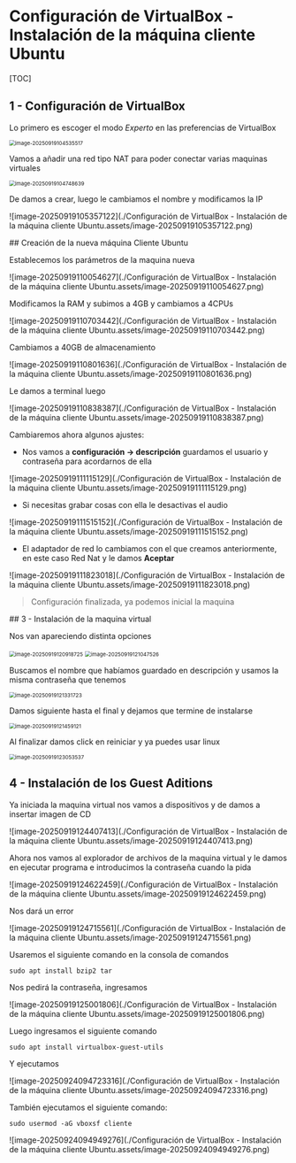 # Configuración de VirtualBox - Instalación de la máquina cliente Ubuntu 

[TOC]

## 1 - Configuración de VirtualBox

Lo primero es escoger el modo _Experto_ en las preferencias de VirtualBox

<img src="./Configuración de VirtualBox - Instalación de la máquina cliente Ubuntu.assets/image-20250919104535517.png" alt="image-20250919104535517" style="zoom:67%;" />

Vamos a añadir una red tipo NAT para poder conectar varias maquinas virtuales

<img src="./Configuración de VirtualBox - Instalación de la máquina cliente Ubuntu.assets/image-20250919104748639.png" alt="image-20250919104748639" style="zoom:67%;" />

De damos a crear, luego le cambiamos el nombre y modificamos la IP

![image-20250919105357122](./Configuración de VirtualBox - Instalación de la máquina cliente Ubuntu.assets/image-20250919105357122.png)

<div style="page-break-after: always;"></div>
## Creación de la nueva máquina Cliente Ubuntu

Establecemos los parámetros de la maquina nueva

![image-20250919110054627](./Configuración de VirtualBox - Instalación de la máquina cliente Ubuntu.assets/image-20250919110054627.png)

Modificamos la RAM y subimos a 4GB y cambiamos a 4CPUs

![image-20250919110703442](./Configuración de VirtualBox - Instalación de la máquina cliente Ubuntu.assets/image-20250919110703442.png)

Cambiamos a 40GB de almacenamiento

![image-20250919110801636](./Configuración de VirtualBox - Instalación de la máquina cliente Ubuntu.assets/image-20250919110801636.png)

Le damos a terminal luego

![image-20250919110838387](./Configuración de VirtualBox - Instalación de la máquina cliente Ubuntu.assets/image-20250919110838387.png)



Cambiaremos ahora algunos ajustes:

- Nos vamos a **configuración -> descripción** guardamos el usuario y contraseña para acordarnos de ella

![image-20250919111115129](./Configuración de VirtualBox - Instalación de la máquina cliente Ubuntu.assets/image-20250919111115129.png)

- Si necesitas grabar cosas con ella le desactivas el audio

![image-20250919111515152](./Configuración de VirtualBox - Instalación de la máquina cliente Ubuntu.assets/image-20250919111515152.png)

- El adaptador de red lo cambiamos con el que creamos anteriormente, en este caso Red Nat y le damos **Aceptar**

![image-20250919111823018](./Configuración de VirtualBox - Instalación de la máquina cliente Ubuntu.assets/image-20250919111823018.png)

> Configuración finalizada, ya podemos inicial la maquina 
> 
<div style="page-break-after: always;"></div>
## 3 - Instalación de la maquina virtual

Nos van apareciendo distinta opciones

<img src="./Configuración de VirtualBox - Instalación de la máquina cliente Ubuntu.assets/image-20250919120918725.png" alt="image-20250919120918725" style="zoom:67%;" />

<img src="./Configuración de VirtualBox - Instalación de la máquina cliente Ubuntu.assets/image-20250919121047526.png" alt="image-20250919121047526" style="zoom:67%;" />

Buscamos el nombre que habíamos guardado en descripción y usamos la misma contraseña que tenemos

<img src="./Configuración de VirtualBox - Instalación de la máquina cliente Ubuntu.assets/image-20250919121331723.png" alt="image-20250919121331723" style="zoom:67%;" />

Damos siguiente hasta el final y dejamos que termine de instalarse

<img src="./Configuración de VirtualBox - Instalación de la máquina cliente Ubuntu.assets/image-20250919121459121.png" alt="image-20250919121459121" style="zoom:67%;" />

Al finalizar damos click en reiniciar y ya puedes usar linux

<img src="./Configuración de VirtualBox - Instalación de la máquina cliente Ubuntu.assets/image-20250919123053537.png" alt="image-20250919123053537" style="zoom:67%;" />



## 4 - Instalación de los Guest Aditions

Ya iniciada la maquina virtual nos vamos a dispositivos y de damos a insertar imagen de CD

![image-20250919124407413](./Configuración de VirtualBox - Instalación de la máquina cliente Ubuntu.assets/image-20250919124407413.png)

Ahora nos vamos al explorador de archivos de la maquina virtual y le damos en ejecutar programa e introducimos la contraseña cuando la pida

![image-20250919124622459](./Configuración de VirtualBox - Instalación de la máquina cliente Ubuntu.assets/image-20250919124622459.png)

Nos dará un error

![image-20250919124715561](./Configuración de VirtualBox - Instalación de la máquina cliente Ubuntu.assets/image-20250919124715561.png)

Usaremos el siguiente comando en la consola de comandos

```
sudo apt install bzip2 tar
```

Nos pedirá la contraseña, ingresamos

![image-20250919125001806](./Configuración de VirtualBox - Instalación de la máquina cliente Ubuntu.assets/image-20250919125001806.png)

Luego ingresamos el siguiente comando

```
sudo apt install virtualbox-guest-utils
```

Y ejecutamos

![image-20250924094723316](./Configuración de VirtualBox - Instalación de la máquina cliente Ubuntu.assets/image-20250924094723316.png)

También ejecutamos el siguiente comando:

```
sudo usermod -aG vboxsf cliente
```

![image-20250924094949276](./Configuración de VirtualBox - Instalación de la máquina cliente Ubuntu.assets/image-20250924094949276.png)

